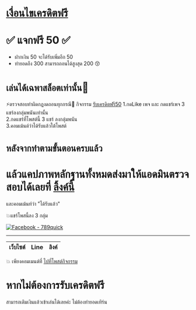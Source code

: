 # [เงื่อนไขเครดิตฟรี](#แล้วแคปภาพหลักฐานทั้งหมดส่งมาให้แอดมินตรวจสอบได้เลยที่-ลิ้งค์นี้httpslineep5yatqy)  
# ✅    แจกฟรี 50    ✅   
- ฝากเงิน 50 จะได้รับเพิ่มอีก 50  
- ทำยอดถึง 300 สามารถถอนได้สูงสุด 200 :kissing_closed_eyes:  
# `เล่นได้เฉพาสล็อตเท่านั้น`:sparkling_heart:
⚡ตรวจสอบทำผิดกฎงดถอนทุกกรณี🚩 
  กิจกรรม [รับเครดิตฟรี50]()
  1.กดLike เพจ และ กดแชร์เพจ 3 แชร์ลงกลุ่มพนันเท่านั้น  
  2.กดแชร์ที่โพสต์นี้ 3 แชร์ ลงกลุ่มพนัน  
  3.คอมเม้นต์ว่าได้รับแล้วใต้โพสต์  
  # ``หลังจากทำตามขั้นตอนครบแล้ว``  
  # แล้วแคปภาพหลักฐานทั้งหมดส่งมาให้แอดมินตรวจสอบได้เลยที่ [ลิ้งค์นี้](https://lin.ee/P5YaTQy)


และคอมเม้นท์ว่า "ได้รับแล้ว"

 💥แชร์โพสนี้ลง 3 กลุ่ม  
 


[![Facebook - 789quick ](https://img.shields.io/badge/Facebook-1877F2?style=for-the-badge&logo=facebook&logoColor=white)](https://web.facebook.com/789quick)

---

| เว็บไซต์ | Line | ลิงค์ |
|:--:|:--:|:--:|
💥 เพียงคอมเมนต์ที่ [ไปที่โพสต์กิจกรรม](https://web.facebook.com/789quick)    

# หากไม่ต้องการรับเครดิตฟรี  
สามารถเติมเงินแล้วเข้าเล่นได้เลยค่ะ ไม่ต้องทำยอดเทิร์น  
